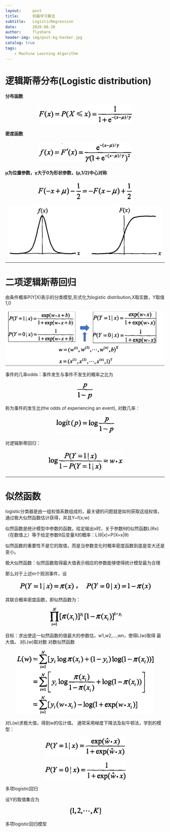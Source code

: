 ```yaml
---
layout:     post
title:      机器学习算法
subtitle:   LogisticRegression
date:       2020-08-20
author:     flyshare
header-img: img/post-bg-hacker.jpg
catalog: true
tags:
    - Machine Learning Algorithm
---
```



# 逻辑斯蒂分布(Logistic distribution)

#### 分布函数

<!-- logisticRegressionDistributionFunc.png -->
<p align='center'>
      <img src="/img/logisticRegressionDistributionFunc.png">
</p>

#### 密度函数

<!--LRdensity.png-->

<p align='center'>
      <img src="/img/LRdensity.png">
</p>

#### μ为位置参数，γ大于0为形状参数，(μ,1/2)中心对称

<p align='center'>
      <img src="/img/LR3.png">
</p>

<p align='center'>
      <img src="/img/LR4.png">
</p>

---

# 二项逻辑斯蒂回归

由条件概率P(Y|X)表示的分类模型,形式化为logistic distribution,X取实数，Y取值1,0

<p align='center'>
      <img src="/img/LR5.png">
</p>


事件的几率odds：事件发生与事件不发生的概率之比为

<p align='center'>
      <img src="/img/LE6.png">
</p>

称为事件的发生比(the odds of experiencing an event), 
对数几率：

<p align='center'>
      <img src="/img/LR7.png">
</p>

对逻辑斯蒂回归：

<p align='center'>
      <img src="/img/LR8.png">
</p>

---

# 似然函数

logistic分类器是由一组权值系数组成的，最关键的问题就是如何获取这组权值，通过极大似然函数估计获得，并且Y~f(x;w)

似然函数是统计模型中参数的函数。给定输出x时，关于参数θ的似然函数L(θx)（在数值上）等于给定参数θ后变量X的概率：L(θ|x)=P(X=x|θ)

似然函数的重要性不是它的取值，而是当参数变化时概率密度函数到底是变大还是变小。

极大似然函数：似然函数取得最大值表示相应的参数能够使得统计模型最为合理


那么对于上述m个观测事件，设

<p align='center'>
      <img src="/img/LR9.png">
</p>

其联合概率密度函数，即似然函数为：

<p align='center'>
      <img src="/img/LR10.png">
</p>

目标：求出使这一似然函数的值最大的参数估，w1,w2,…,wn，使得L(w)取得 最大值。
对L(w)取对数
对数似然函数

<p align='center'>
      <img src="/img/LR11.png">
</p>

对L(w)求极大值，得到w的估计值。
通常采用梯度下降法及拟牛顿法，学到的模型：

<p align='center'>
      <img src="/img/LR12.png">
</p>


<p align='center'>
      <img src="/img/LR13.png">
</p>


多项logistic回归

设Y的取值集合为
<p align='center'>
      <img src="/img/LR14.png">
</p>


多项logistic回归模型




